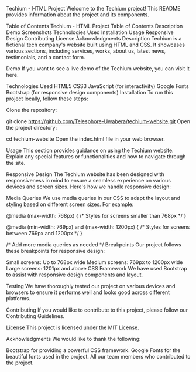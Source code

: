 Techium - HTML Project
Welcome to the Techium project! This README provides information about the project and its components.

Table of Contents
Techium - HTML Project
Table of Contents
Description
Demo
Screenshots
Technologies Used
Installation
Usage
Responsive Design
Contributing
License
Acknowledgments
Description
Techium is a fictional tech company's website built using HTML and CSS. It showcases various sections, including services, works, about us, latest news, testimonials, and a contact form.

Demo
If you want to see a live demo of the Techium website, you can visit it here.

Technologies Used
HTML5
CSS3
JavaScript (for interactivity)
Google Fonts
Bootstrap (for responsive design components)
Installation
To run this project locally, follow these steps:

Clone the repository:

git clone https://github.com/Telesphore-Uwabera/techium-website.git
Open the project directory:

cd techium-website
Open the index.html file in your web browser.

Usage
This section provides guidance on using the Techium website. Explain any special features or functionalities and how to navigate through the site.

Responsive Design
The Techium website has been designed with responsiveness in mind to ensure a seamless experience on various devices and screen sizes. Here's how we handle responsive design:

Media Queries
We use media queries in our CSS to adapt the layout and styling based on different screen sizes. For example:

@media (max-width: 768px) {
  /* Styles for screens smaller than 768px */
}

@media (min-width: 769px) and (max-width: 1200px) {
  /* Styles for screens between 769px and 1200px */
}

/* Add more media queries as needed */
Breakpoints
Our project follows these breakpoints for responsive design:

Small screens: Up to 768px wide
Medium screens: 769px to 1200px wide
Large screens: 1201px and above
CSS Framework
We have used Bootstrap to assist with responsive design components and layout.

Testing
We have thoroughly tested our project on various devices and browsers to ensure it performs well and looks good across different platforms.

Contributing
If you would like to contribute to this project, please follow our Contributing Guidelines.

License
This project is licensed under the MIT License.

Acknowledgments
We would like to thank the following:

Bootstrap for providing a powerful CSS framework.
Google Fonts for the beautiful fonts used in the project.
All our team members who contributed to the project.
